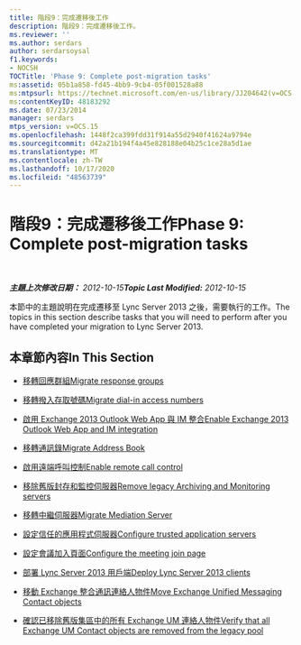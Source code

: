 ```yaml
---
title: 階段9：完成遷移後工作
description: 階段9：完成遷移後工作。
ms.reviewer: ''
ms.author: serdars
author: serdarsoysal
f1.keywords:
- NOCSH
TOCTitle: 'Phase 9: Complete post-migration tasks'
ms:assetid: 05b1a858-fd45-4bb9-9cb4-05f001528a88
ms:mtpsurl: https://technet.microsoft.com/en-us/library/JJ204642(v=OCS.15)
ms:contentKeyID: 48183292
ms.date: 07/23/2014
manager: serdars
mtps_version: v=OCS.15
ms.openlocfilehash: 1448f2ca399fdd31f914a55d2940f41624a9794e
ms.sourcegitcommit: d42a21b194f4a45e828188e04b25c1ce28a5d1ae
ms.translationtype: MT
ms.contentlocale: zh-TW
ms.lasthandoff: 10/17/2020
ms.locfileid: "48563739"
---
```

# <a name="phase-9-complete-post-migration-tasks"></a><span data-ttu-id="a0a71-103">階段9：完成遷移後工作</span><span class="sxs-lookup"><span data-stu-id="a0a71-103">Phase 9: Complete post-migration tasks</span></span>

<div data-xmlns="http://www.w3.org/1999/xhtml">

<div class="topic" data-xmlns="http://www.w3.org/1999/xhtml" data-msxsl="urn:schemas-microsoft-com:xslt" data-cs="https://msdn.microsoft.com/">

<div data-asp="https://msdn2.microsoft.com/asp">



</div>

<div id="mainSection">

<div id="mainBody">

<span> </span>

<span data-ttu-id="a0a71-104">_**主題上次修改日期：** 2012-10-15_</span><span class="sxs-lookup"><span data-stu-id="a0a71-104">_**Topic Last Modified:** 2012-10-15_</span></span>

<span data-ttu-id="a0a71-105">本節中的主題說明在完成遷移至 Lync Server 2013 之後，需要執行的工作。</span><span class="sxs-lookup"><span data-stu-id="a0a71-105">The topics in this section describe tasks that you will need to perform after you have completed your migration to Lync Server 2013.</span></span>

<div>

## <a name="in-this-section"></a><span data-ttu-id="a0a71-106">本章節內容</span><span class="sxs-lookup"><span data-stu-id="a0a71-106">In This Section</span></span>

  - [<span data-ttu-id="a0a71-107">移轉回應群組</span><span class="sxs-lookup"><span data-stu-id="a0a71-107">Migrate response groups</span></span>](migrate-response-groups.md)

  - [<span data-ttu-id="a0a71-108">移轉撥入存取號碼</span><span class="sxs-lookup"><span data-stu-id="a0a71-108">Migrate dial-in access numbers</span></span>](migrate-dial-in-access-numbers.md)

  - [<span data-ttu-id="a0a71-109">啟用 Exchange 2013 Outlook Web App 與 IM 整合</span><span class="sxs-lookup"><span data-stu-id="a0a71-109">Enable Exchange 2013 Outlook Web App and IM integration</span></span>](enable-exchange-2013-outlook-web-app-and-im-integration.md)

  - [<span data-ttu-id="a0a71-110">移轉通訊錄</span><span class="sxs-lookup"><span data-stu-id="a0a71-110">Migrate Address Book</span></span>](migrate-address-book.md)

  - [<span data-ttu-id="a0a71-111">啟用遠端呼叫控制</span><span class="sxs-lookup"><span data-stu-id="a0a71-111">Enable remote call control</span></span>](enable-remote-call-control.md)

  - [<span data-ttu-id="a0a71-112">移除舊版封存和監控伺服器</span><span class="sxs-lookup"><span data-stu-id="a0a71-112">Remove legacy Archiving and Monitoring servers</span></span>](remove-legacy-archiving-and-monitoring-servers.md)

  - [<span data-ttu-id="a0a71-113">移轉中繼伺服器</span><span class="sxs-lookup"><span data-stu-id="a0a71-113">Migrate Mediation Server</span></span>](migrate-mediation-server.md)

  - [<span data-ttu-id="a0a71-114">設定信任的應用程式伺服器</span><span class="sxs-lookup"><span data-stu-id="a0a71-114">Configure trusted application servers</span></span>](configure-trusted-application-servers.md)

  - [<span data-ttu-id="a0a71-115">設定會議加入頁面</span><span class="sxs-lookup"><span data-stu-id="a0a71-115">Configure the meeting join page</span></span>](configure-the-meeting-join-page.md)

  - [<span data-ttu-id="a0a71-116">部署 Lync Server 2013 用戶端</span><span class="sxs-lookup"><span data-stu-id="a0a71-116">Deploy Lync Server 2013 clients</span></span>](deploy-lync-server-2013-clients.md)

  - [<span data-ttu-id="a0a71-117">移動 Exchange 整合通訊連絡人物件</span><span class="sxs-lookup"><span data-stu-id="a0a71-117">Move Exchange Unified Messaging Contact objects</span></span>](move-exchange-unified-messaging-contact-objects.md)

  - [<span data-ttu-id="a0a71-118">確認已移除舊版集區中的所有 Exchange UM 連絡人物件</span><span class="sxs-lookup"><span data-stu-id="a0a71-118">Verify that all Exchange UM Contact objects are removed from the legacy pool</span></span>](verify-that-all-exchange-um-contact-objects-are-removed-from-the-legacy-pool.md)

</div>

</div>

<span> </span>

</div>

</div>

</div>

